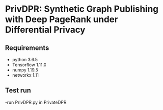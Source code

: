 # PrivDPR: Synthetic Graph Publishing with Deep PageRank under Differential Privacy

## Requirements
- python 3.6.5
- Tensorflow 1.11.0
- numpy 1.19.5
- networkx 1.11

## Test run
-run PrivDPR.py in PrivateDPR
